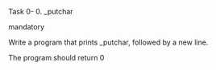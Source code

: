 Task 0-
0. _putchar

mandatory

Write a program that prints _putchar, followed by a new line.


The program should return 0
